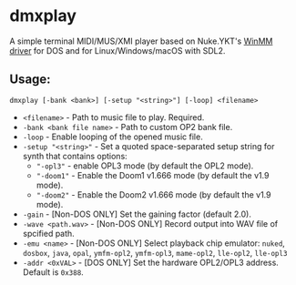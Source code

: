 # dmxplay

A simple terminal MIDI/MUS/XMI player based on Nuke.YKT's [WinMM driver](https://github.com/nukeykt/WinOPL3Driver) for DOS and for Linux/Windows/macOS with SDL2.

## Usage:

```
dmxplay [-bank <bank>] [-setup "<string>"] [-loop] <filename>
```

- `<filename>` - Path to music file to play. Required.
- `-bank <bank file name>` - Path to custom OP2 bank file.
- `-loop` - Enable looping of the opened music file.
- `-setup "<string>"` - Set a quoted space-separated setup string for synth that contains options:
  - `"-opl3"`  - enable OPL3 mode (by default the OPL2 mode).
  - `"-doom1"` - Enable the Doom1 v1.666 mode (by default the v1.9 mode).
  - `"-doom2"` - Enable the Doom2 v1.666 mode (by default the v1.9 mode).
- `-gain` - \[Non-DOS ONLY\] Set the gaining factor (default 2.0).
- `-wave <path.wav>` - \[Non-DOS ONLY\] Record output into WAV file of spcified path.
- `-emu <name>` - \[Non-DOS ONLY\] Select playback chip emulator: `nuked`, `dosbox`, `java`, `opal`, `ymfm-opl2`, `ymfm-opl3`, `mame-opl2`, `lle-opl2`, `lle-opl3`
- `-addr <0xVAL>` - \[DOS ONLY\] Set the hardware OPL2/OPL3 address. Default is `0x388`.
